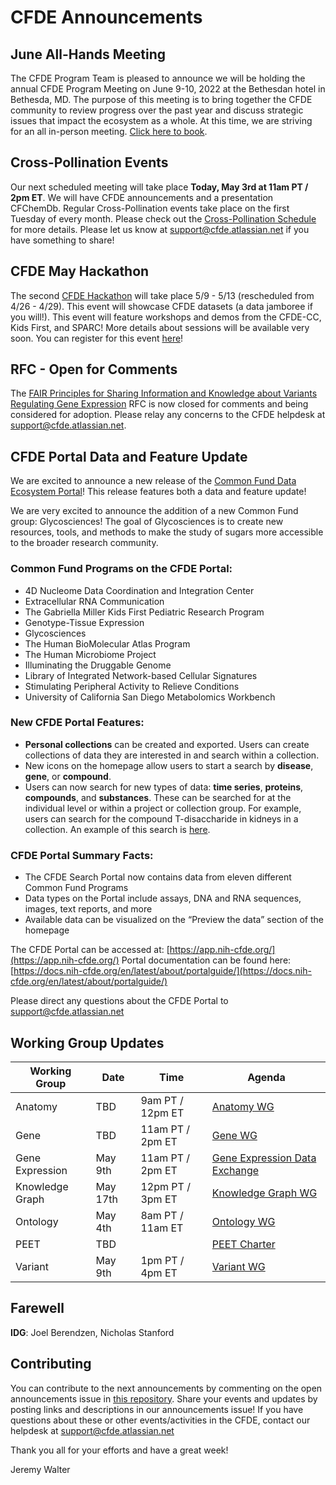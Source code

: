 # CFDE Announcements

## June All-Hands Meeting
The CFDE Program Team is pleased to announce we will be holding the annual CFDE Program Meeting on June 9-10, 2022 at the Bethesdan hotel in Bethesda, MD. The purpose of this meeting is to bring together the CFDE community to review progress over the past year and discuss strategic issues that impact the ecosystem as a whole. At this time, we are striving for an all in-person meeting. [Click here to book](https://www.hilton.com/en/book/reservation/deeplink/?ctyhocn=WASBAUP&groupCode=AH6&arrivaldate=2022-06-08&departuredate=2022-06-10&cid=OM,WW,HILTONLINK,EN,DirectLink&fromId=HILTONLINKDIRECT).

## Cross-Pollination Events
Our next scheduled meeting will take place **Today, May 3rd at 11am PT / 2pm ET**.  We will have CFDE announcements and a presentation CFChemDb. Regular Cross-Pollination events take place on the first Tuesday of every month. Please check out the  [Cross-Pollination Schedule](https://docs.google.com/spreadsheets/d/1hQAeOLkivUZZnwZ_KxfGw3neezMaWbrPk9nnFiKfQGA/edit?usp=sharing) for more details.  Please let us know at support@cfde.atlassian.net if you have something to share!

## CFDE May Hackathon
The second [CFDE Hackathon](http://ivory.idyll.org/blog/2022-feb-hackathon.html) will take place 5/9 - 5/13 (rescheduled from 4/26 - 4/29). This event will showcase CFDE datasets (a data jamboree if you will!). This event will feature workshops and demos from the CFDE-CC, Kids First, and SPARC! More details about sessions will be available very soon. You can register for this event [here](https://www.nih-cfde.org/events/may-2022-hackathon/)!

## RFC - Open for Comments
The [FAIR Principles for Sharing Information and Knowledge about Variants Regulating Gene Expression](https://docs.google.com/document/d/1p5wsaf2pLr6WZWQX8v2sqHCnu14S8riU/edit) RFC is now closed for comments and being considered for adoption. Please relay any concerns to the CFDE helpdesk at [support@cfde.atlassian.net](mailto:support@cfde.atlassian.net).

## CFDE Portal Data and Feature Update

We are excited to announce a new release of the [Common Fund Data Ecosystem Portal](https://app.nih-cfde.org/)! This release features both a data and feature update!

We are very excited to announce the addition of a new Common Fund group: Glycosciences! The goal of Glycosciences is to create new resources, tools, and methods to make the study of sugars more accessible to the broader research community.

### Common Fund Programs on the CFDE Portal:

- 4D Nucleome Data Coordination and Integration Center
- Extracellular RNA Communication
- The Gabriella Miller Kids First Pediatric Research Program
- Genotype-Tissue Expression
- Glycosciences
- The Human BioMolecular Atlas Program
- The Human Microbiome Project
- Illuminating the Druggable Genome
- Library of Integrated Network-based Cellular Signatures
- Stimulating Peripheral Activity to Relieve Conditions
- University of California San Diego Metabolomics Workbench

### New CFDE Portal Features:

- **Personal collections** can be created and exported. Users can create collections of data they are interested in and search within a collection.
- New icons on the homepage allow users to start a search by **disease**, **gene**, or **compound**.
- Users can now search for new types of data: **time series**, **proteins**, **compounds**, and **substances**. These can be searched for at the individual level or within a project or collection group. For example, users can search for the compound T-disaccharide in kidneys in a collection. An example of this search is [here](https://app.nih-cfde.org/chaise/recordset/#1/CFDE:collection/*::facets::N4IghgdgJiBcDaoDOB7ArgJwMYFM6JFU1wGscBPOEAZQH0sUMdaAzMLAFxAF8AaUAJYQARumj4QAYQBiAEQCiIXiAZNW7DrUhgOKALbl6jZm06sylALp9Q6DqLTiEUuYuWqTGrRB37D23QNzChBrZQgBGEt3AAsUAVwkfAAmAAYAdjDkdGw8BGziHAsqOgAHNGEsGJw9dU4efhAhByd4FwUlEHLK6trTTQY9UrEoWm6qmrrNFmKskDsWmGcZDuVx3qmjIZGt4cdRmZCwkAio2PjE-AAWAGYARjuANmtrIA@sort(combined_fact,nid)).

### CFDE Portal Summary Facts:

- The CFDE Search Portal now contains data from eleven different Common Fund Programs
- Data types on the Portal include assays, DNA and RNA sequences, images, text reports, and more
- Available data can be visualized on the “Preview the data” section of the homepage

The CFDE Portal can be accessed at: [https://app.nih-cfde.org/](https://app.nih-cfde.org/)
Portal documentation can be found here: [https://docs.nih-cfde.org/en/latest/about/portalguide/](https://docs.nih-cfde.org/en/latest/about/portalguide/) 

Please direct any questions about the CFDE Portal to [support@cfde.atlassian.net](mailto:support@cfde.atlassian.net)

## Working Group Updates

| Working Group | Date | Time | Agenda |
| ----------------- | ----- | ----- | --------- | 
Anatomy | TBD | 9am PT / 12pm ET | [Anatomy WG](https://docs.google.com/document/d/1K5L9WllqaABbr4MGO21ogDELyvtpVrD31wbvSNhx6ys/edit?usp=sharing)
Gene | TBD | 11am PT / 2pm ET | [Gene WG](https://drive.google.com/file/d/18QXDCFkHTVF2LTvab-wz9CprHxegP6VU/view) |
Gene Expression | May 9th | 11am PT / 2pm ET | [Gene Expression Data Exchange](https://docs.google.com/document/d/1XVe7qPOOvADdxXI3m4pIwhKYf0qUxcYUMUz2vTdDL8I/edit) |
Knowledge Graph | May 17th | 12pm PT / 3pm ET | [Knowledge Graph WG](https://docs.google.com/document/d/1WvpkLxWPW0XxZsam6jEJeEUQr2sQ0EWC/edit?usp=sharing&ouid=111367545760360703840&rtpof=true&sd=true)
Ontology | May 4th | 8am PT / 11am ET | [Ontology WG](https://docs.google.com/document/d/1VoHHBeWfol6XNJa3kzOnOFuTaIrcLYbqKYQcOnj1oh4/edit?usp=sharing) |
PEET | TBD | | [PEET Charter](https://docs.google.com/document/d/1mtAlTCu6S-9kQ-7sIp7LHIXbDpi6rFT105Eh5ICeT2w/edit) |
Variant | May 9th | 1pm PT / 4pm ET | [Variant WG](https://docs.google.com/document/d/1c3bxCKCRTWtvZopSLOT2iZsetylKtqdilfF1hB1thFQ/edit)

## Farewell
**IDG**: Joel Berendzen, Nicholas Stanford

## Contributing
You can contribute to the next announcements by commenting on the open announcements issue in [this repository](https://github.com/nih-cfde/announcements/issues). Share your events and updates by posting links and descriptions in our announcements issue! If you have questions about these or other events/activities in the CFDE, contact our helpdesk at support@cfde.atlassian.net

Thank you all for your efforts and have a great week!

Jeremy Walter
